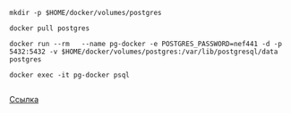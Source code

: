 ```
mkdir -p $HOME/docker/volumes/postgres

docker pull postgres

docker run --rm   --name pg-docker -e POSTGRES_PASSWORD=nef441 -d -p 5432:5432 -v $HOME/docker/volumes/postgres:/var/lib/postgresql/data  postgres

docker exec -it pg-docker psql


```

[Ссылка](https://medium.com/faun/postgresql-in-docker-mount-volume-3220fbd0afc4)
